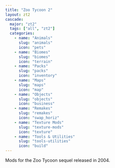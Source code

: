```yaml
---
title: "Zoo Tycoon 2"
layout: zt2
cascade:
  major: "zt2"
  tags: ["all", "zt2"]
  categories:
    - name: "Animals"
      slug: "animals"
      icon: "pets"
    - name: "Biomes"
      slug: "biomes"
      icon: "terrain"
    - name: "Packs"
      slug: "packs"
      icon: "inventory"
    - name: "Maps"
      slug: "maps"
      icon: "map"
    - name: "Objects"
      slug: "objects"
      icon: "business"
    - name: "Remakes"
      slug: "remakes"
      icon: "swap_horiz"
    - name: "Texture Mods"
      slug: "texture-mods"
      icon: "texture"
    - name: "Tools & Utilities"
      slug: "tools-utilities"
      icon: "build"
---
```


Mods for the Zoo Tycoon sequel released in 2004.